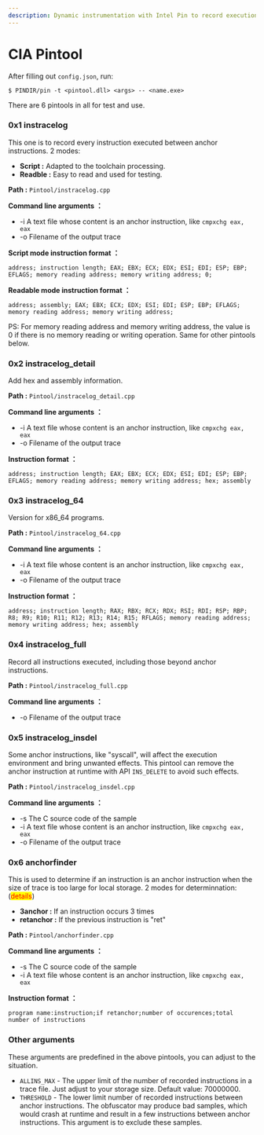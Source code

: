 ```yaml
---
description: Dynamic instrumentation with Intel Pin to record execution trace
---
```


# CIA Pintool

After filling out `config.json`, run:

```shell-session
$ PINDIR/pin -t <pintool.dll> <args> -- <name.exe>
```

There are 6 pintools in all for test and use.

### 0x1 instracelog

This one is to record every instruction executed between anchor instructions. 2 modes:

* **Script :**        Adapted to the toolchain processing.
* **Readble :**    Easy to read and used for testing.

**Path :** `Pintool/instracelog.cpp`

**Command line arguments ：**

* \-i       A text file whose content is an anchor instruction, like `cmpxchg eax, eax`
* \-o      Filename of the output trace

**Script mode instruction format ：**

```
address; instruction length; EAX; EBX; ECX; EDX; ESI; EDI; ESP; EBP; EFLAGS; memory reading address; memory writing address; 0;
```

**Readable mode instruction format ：**

```
address; assembly; EAX; EBX; ECX; EDX; ESI; EDI; ESP; EBP; EFLAGS; memory reading address; memory writing address;
```

PS: For memory reading address and memory writing address, the value is 0 if there is no memory reading or writing operation. Same for other pintools below.

### 0x2 instracelog\_detail

Add hex and assembly information.

**Path :** `Pintool/instracelog_detail.cpp`

**Command line arguments ：**

* \-i       A text file whose content is an anchor instruction, like `cmpxchg eax, eax`
* \-o      Filename of the output trace

**Instruction format ：**

```
address; instruction length; EAX; EBX; ECX; EDX; ESI; EDI; ESP; EBP; EFLAGS; memory reading address; memory writing address; hex; assembly
```

### 0x3 instracelog\_64

Version for x86\_64 programs.

**Path :** `Pintool/instracelog_64.cpp`

**Command line arguments ：**

* \-i       A text file whose content is an anchor instruction, like `cmpxchg eax, eax`
* \-o      Filename of the output trace

**Instruction format ：**

```
address; instruction length; RAX; RBX; RCX; RDX; RSI; RDI; RSP; RBP; R8; R9; R10; R11; R12; R13; R14; R15; RFLAGS; memory reading address; memory writing address; hex; assembly
```

### 0x4 instracelog\_full

Record all instructions executed, including those beyond anchor instructions.

**Path :** `Pintool/instracelog_full.cpp`

**Command line arguments ：**

* \-o      Filename of the output trace

### 0x5 instracelog\_insdel

Some anchor instructions, like "syscall", will affect the execution environment and bring unwanted effects. This pintool can remove the anchor instruction at runtime with API `INS_DELETE` to avoid such effects.

**Path :** `Pintool/instracelog_insdel.cpp`

**Command line arguments ：**

* \-s      The C source code of the sample
* \-i       A text file whose content is an anchor instruction, like `cmpxchg eax, eax`
* \-o      Filename of the output trace

### 0x6 anchorfinder

This is used to determine if an instruction is an anchor instruction when the size of trace is too large for local storage. 2 modes for determinnation: (<mark style="color:red;">details</mark>)

* **3anchor :**        If an instruction occurs 3 times
* **retanchor :**     If the previous instruction is "ret"

**Path :** `Pintool/anchorfinder.cpp`

**Command line arguments ：**

* \-s      The C source code of the sample
* \-i       A text file whose content is an anchor instruction, like `cmpxchg eax, eax`

**Instruction format ：**

```
program name:instruction;if retanchor;number of occurences;total number of instructions
```

### Other arguments

These arguments are predefined in the above pintools, you can adjust to the situation.

* `ALLINS_MAX` - The upper limit of the number of recorded instructions in a trace file. Just adjust to your storage size. Default value: 70000000.
* `THRESHOLD` - The lower limit number of recorded instructions between anchor instructions. The obfuscator may produce bad samples, which would crash at runtime and result in a few instructions between anchor instructions. This argument is to exclude these samples.
